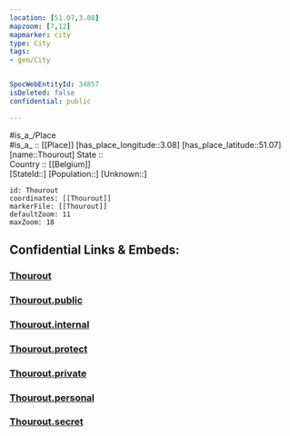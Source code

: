 ```yaml
---
location: [51.07,3.08] 
mapzoom: [7,12] 
mapmarker: city 
type: City
tags:
- geo/City


SpocWebEntityId: 34857
isDeleted: false
confidential: public

---
```

#is_a_/Place  
#is_a_ :: [[Place]] 
[has_place_longitude::3.08] 
[has_place_latitude::51.07] 
[name::Thourout] 
State ::  
Country :: [[Belgium]]  
[StateId::] 
[Population::] 
[Unknown::] 


```leaflet
id: Thourout
coordinates: [[Thourout]] 
markerFile: [[Thourout]] 
defaultZoom: 11 
maxZoom: 18
```


## Confidential Links & Embeds: 

### [Thourout](/_Standards/Earth/Continent/Europe/Europe~West/Belgium/Regions~Belgium/Vlaanderen/counties~Vlaanderen/West_Flanders/City/Thourout.md) 

### [Thourout.public](/_public/Earth/Continent/Europe/Europe~West/Belgium/Regions~Belgium/Vlaanderen/counties~Vlaanderen/West_Flanders/City/Thourout.public.md) 

### [Thourout.internal](/_internal/Earth/Continent/Europe/Europe~West/Belgium/Regions~Belgium/Vlaanderen/counties~Vlaanderen/West_Flanders/City/Thourout.internal.md) 

### [Thourout.protect](/_protect/Earth/Continent/Europe/Europe~West/Belgium/Regions~Belgium/Vlaanderen/counties~Vlaanderen/West_Flanders/City/Thourout.protect.md) 

### [Thourout.private](/_private/Earth/Continent/Europe/Europe~West/Belgium/Regions~Belgium/Vlaanderen/counties~Vlaanderen/West_Flanders/City/Thourout.private.md) 

### [Thourout.personal](/_personal/Earth/Continent/Europe/Europe~West/Belgium/Regions~Belgium/Vlaanderen/counties~Vlaanderen/West_Flanders/City/Thourout.personal.md) 

### [Thourout.secret](/_secret/Earth/Continent/Europe/Europe~West/Belgium/Regions~Belgium/Vlaanderen/counties~Vlaanderen/West_Flanders/City/Thourout.secret.md)

